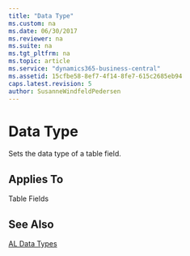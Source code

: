 ```yaml
---
title: "Data Type"
ms.custom: na
ms.date: 06/30/2017
ms.reviewer: na
ms.suite: na
ms.tgt_pltfrm: na
ms.topic: article
ms.service: "dynamics365-business-central"
ms.assetid: 15cfbe58-8ef7-4f14-8fe7-615c2685eb94
caps.latest.revision: 5
author: SusanneWindfeldPedersen
---
```

# Data Type
Sets the data type of a table field.  
  
## Applies To  
 Table Fields  
  
## See Also  
 [AL Data Types](devenv-al-data-types.md)
